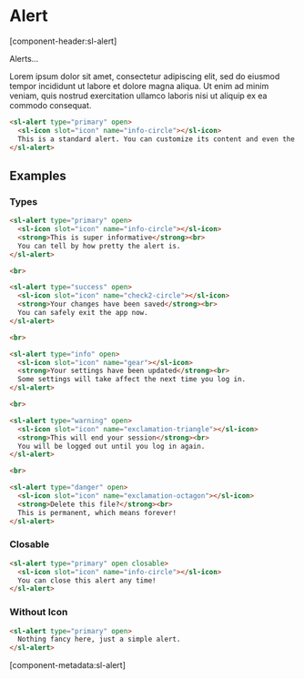 # Alert

[component-header:sl-alert]

Alerts...

Lorem ipsum dolor sit amet, consectetur adipiscing elit, sed do eiusmod tempor incididunt ut labore et dolore magna aliqua. Ut enim ad minim veniam, quis nostrud exercitation ullamco laboris nisi ut aliquip ex ea commodo consequat.

```html preview
<sl-alert type="primary" open>
  <sl-icon slot="icon" name="info-circle"></sl-icon>
  This is a standard alert. You can customize its content and even the icon.
</sl-alert>
```

## Examples

### Types

```html preview
<sl-alert type="primary" open>
  <sl-icon slot="icon" name="info-circle"></sl-icon>
  <strong>This is super informative</strong><br>
  You can tell by how pretty the alert is.
</sl-alert>

<br>

<sl-alert type="success" open>
  <sl-icon slot="icon" name="check2-circle"></sl-icon>
  <strong>Your changes have been saved</strong><br>
  You can safely exit the app now.
</sl-alert>

<br>

<sl-alert type="info" open>
  <sl-icon slot="icon" name="gear"></sl-icon>
  <strong>Your settings have been updated</strong><br>
  Some settings will take affect the next time you log in.
</sl-alert>

<br>

<sl-alert type="warning" open>
  <sl-icon slot="icon" name="exclamation-triangle"></sl-icon>
  <strong>This will end your session</strong><br>
  You will be logged out until you log in again.
</sl-alert>

<br>

<sl-alert type="danger" open>
  <sl-icon slot="icon" name="exclamation-octagon"></sl-icon>
  <strong>Delete this file?</strong><br>
  This is permanent, which means forever!
</sl-alert>
```

### Closable

```html preview
<sl-alert type="primary" open closable>
  <sl-icon slot="icon" name="info-circle"></sl-icon>
  You can close this alert any time!
</sl-alert>
```

### Without Icon

```html preview
<sl-alert type="primary" open>
  Nothing fancy here, just a simple alert.
</sl-alert>
```

[component-metadata:sl-alert]
